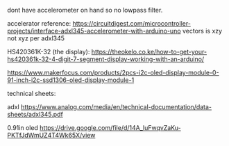 dont have accelerometer on hand so no lowpass filter. 

accelerator reference: https://circuitdigest.com/microcontroller-projects/interface-adxl345-accelerometer-with-arduino-uno
vectors is xzy not xyz per adxl345

HS420361K-32 (the display): https://theokelo.co.ke/how-to-get-your-hs420361k-32-4-digit-7-segment-display-working-with-an-arduino/

https://www.makerfocus.com/products/2pcs-i2c-oled-display-module-0-91-inch-i2c-ssd1306-oled-display-module-1

technical sheets:

adxl
https://www.analog.com/media/en/technical-documentation/data-sheets/adxl345.pdf

0.91in oled
https://drive.google.com/file/d/14A_luFwqvZaKu-PKTfJdWmUZ4T4Wk65X/view
